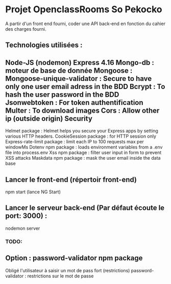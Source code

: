 # Projet OpenclassRooms So Pekocko

A partir d'un front end fourni, coder une API back-end en fonction du cahier des charges fourni. 

## Technologies utilisées :
Node-JS (nodemon)
Express 4.16
Mongo-db : moteur de base de donnée
Mongoose : 
Mongoose-unique-validator : Secure to have only one user email adress in the BDD
Bcrypt : To hash the user password in the BDD
Jsonwebtoken : For token authentification
Multer : To download images
Cors : Allow other ip (outside origin)
Security
--------
Helmet package : Helmet helps you secure your Express apps by setting various HTTP headers.
CookieSession package : for HTTP session only
Express-rate-limit package : limit each IP to 100 requests max per windowMs
Dotenv npm package : loads environment variables from a .env file into process.env
Xss npm package : filter user input in form to prevent XSS attacks
Maskdata npm package : mask the user email inside the data base

## Lancer le front-end (répertoir front-end)
npm start (lance NG Start)

## Lancer le serveur back-end (Par défaut écoute le port: 3000) :
nodemon server

### TODO:
Option :
password-validator npm package
------------------------------
Obligé l'utilisateur à saisir un mot de pass fort (restrictions)
password-validator : restrictions sur le mot de passe
